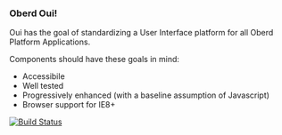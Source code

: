 ### Oberd Oui!

Oui has the goal of standardizing a User Interface platform for all Oberd Platform Applications.

Components should have these goals in mind:

* Accessibile
* Well tested
* Progressively enhanced (with a baseline assumption of Javascript)
* Browser support for IE8+

[![Build Status](https://jenkins.medamine.com/buildStatus/icon?job=oui)](https://jenkins.medamine.com/job/oui/)
